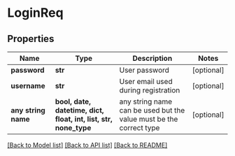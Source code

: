 # LoginReq


## Properties
Name | Type | Description | Notes
------------ | ------------- | ------------- | -------------
**password** | **str** | User password | [optional] 
**username** | **str** | User email used during registration | [optional] 
**any string name** | **bool, date, datetime, dict, float, int, list, str, none_type** | any string name can be used but the value must be the correct type | [optional]

[[Back to Model list]](../README.md#documentation-for-models) [[Back to API list]](../README.md#documentation-for-api-endpoints) [[Back to README]](../README.md)


